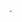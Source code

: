 
<!-- font family: Rubik, Poppins -->
<!-- Color: màu cam, màu xanh đen -->.

<!-- 
    <i class="fa-solid fa-truck fa-flip-horizontal"></i>
    <i class="fa-solid fa-bullhorn"></i>
    <i class="fa-solid fa-earth-americas"></i>
    <i class="fa-solid fa-gamepad"></i>
    
    <i class="fa-solid fa-magnifying-glass"></i>



    <i class="fa-solid fa-shop"></i>
    <i class="fa-solid fa-users-gear"></i>
    <i class="fa-solid fa-house-chimney"></i>
    <i class="fa-solid fa-basket-shopping"></i>
 -->